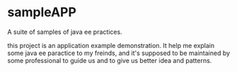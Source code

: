 sampleAPP
=========

A suite of samples of java ee practices.

this project is an application example demonstration. 
It help me explain some java ee paractice to my freinds, and it's supposed to be maintained by some professional 
to guide us and to give us better idea and patterns.

